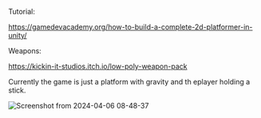 Tutorial:

https://gamedevacademy.org/how-to-build-a-complete-2d-platformer-in-unity/


Weapons:

https://kickin-it-studios.itch.io/low-poly-weapon-pack

Currently the game is just a platform with gravity and th eplayer holding a stick.

![Screenshot from 2024-04-06 08-48-37](https://github.com/pulgamecanica/GameJam-DarkLight/assets/28810331/4cb67d68-c0e4-48c3-82d4-325a9cc14b97)



